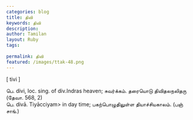 ```yaml
---
categories: blog
title: திவி
keywords: திவி
description: 
author: Tamilan
layout: Ruby
tags: 
 
permalink: திவி
featured: /images/ttak-48.png
---
```

  
[ tivi ]  
  
பெ. divi, loc. sing. of div.Indras heaven; சுவர்க்கம். தரையொடு திவிதலநலிதரு (தேவா. 568, 2)  
பெ. divā. Tiyācciyam> in day time; பகற்பொழுதிலுள்ள தியாச்சியகாலம். (பஞ் சாங்.)